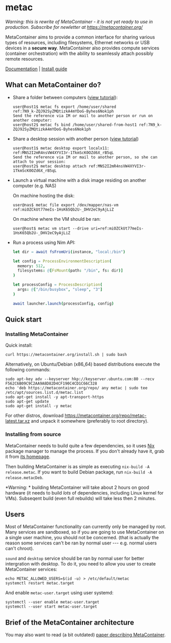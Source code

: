 # metac

*Warning: this is rewrite of MetaContainer - it is not yet ready to use in production. Subscribe for newletter at https://metacontainer.org/*

MetaContainer aims to provide a common interface for sharing various types of resources, including filesystems, Ethernet networks or USB devices in a **secure way**. MetaContainer also provides compute services (container orchestration) with the ability to seamlessly attach possibly remote resources.

[Documentation](doc/index.md) | [Install guide](#installing-metacontainer)

## What can MetaContainer do?

- Share a folder between computers ([view tutorial](tutorial/file.md)):

    ```
    user@host1$ metac fs export /home/user/shared
    ref:7N9_k-ZQJ92SyZMQtizkA4mYDoG-Byhes6Nok1ph
    Send the reference via IM or mail to another person or run on another computer:
    user@host2$ metac fs bind /home/user/shared-from-host1 ref:7N9_k-ZQJ92SyZMQtizkA4mYDoG-Byhes6Nok1ph
    ```

- Share a desktop session with another person ([view tutorial](tutorial/desktop.md))

    ```
    user@host1$ metac desktop export localx11:
    ref:MNS2I2mR4nsVW4XYVI3r-1TkmScK0OZd6X_rB5qL
    Send the reference via IM or mail to another person, so she can attach to your session:
    user@host2$ metac desktop attach ref:MNS2I2mR4nsVW4XYVI3r-1TkmScK0OZd6X_rB5qL
    ```

- Launch a virtual machine with a disk image residing on another computer (e.g. NAS)

    On machine hosting the disk:

    ```
    user@nas$ metac file export /dev/mapper/nas-vm
    ref:miOZCkUt77meIs-1HsK65Qb2U-_DHV2eC9yAjLiZ
    ```

    On machine where the VM should be ran:

    ```
    user@host$ metac vm start --drive uri=ref:miOZCkUt77meIs-1HsK65Qb2U-_DHV2eC9yAjLiZ
    ```


- Run a process using Nim API:

    ```nim
    let dir = await fsFromUri(instance, "local:/bin")

    let config = ProcessEnvironmentDescription(
      memory: 512,
      filesystems: @[FsMount(path: "/bin", fs: dir)]
    )

    let processConfig = ProcessDescription(
      args: @["/bin/busybox", "sleep", "3"]
    )

    await launcher.launch(processConfig, config)
    ```

## Quick start

### Installing MetaContainer

Quick install:

```
curl https://metacontainer.org/install.sh | sudo bash
```

Alternatively, on Ubuntu/Debian (x86_64) based distributions execute the following commands:

```
sudo apt-key adv --keyserver hkp://keyserver.ubuntu.com:80 --recv F562C6B09C9C2AA9A8D82D4CF190C4CD1C66C328
echo 'deb https://metacontainer.org/repo/ any metac | sudo tee /etc/apt/sources.list.d/metac.list
sudo apt-get install -y apt-transport-https
sudo apt-get update
sudo apt-get install -y metac
```

For other distros, download https://metacontainer.org/repo/metac-latest.tar.xz and unpack it somewhere (preferably to root directory).

### Installing from source

MetaContainer needs to build quite a few dependencies, so it uses [Nix](https://nixos.org/nix) package manager to manage the process. If you don't already have it, grab it from [its homepage](https://nixos.org/nix).

Then building MetaContainer is as simple as executing `nix-build -A release.metac`. If you want to build Debian package, run `nix-build -A release.metacDeb`.

*Warning: * building MetaContainer will take about 2 hours on good hardware (it needs to build *lots* of dependencies, including Linux kernel for VMs). Subseqent build (even full rebuilds) will take less then 2 minutes.

## Users

Most of MetaContainer functionality can currently only be managed by root. Many services are sandboxed, so if you are going to use MetaContainer on a single user machine, you should not be concerned. (that is actually the reason some services can't be ran by normal user --- e.g. normal users can't chroot).

`sound` and `desktop` service should be ran by normal user for better intergration with desktop. To do it, you need to allow you user to create MetaContainer services:

```
echo METAC_ALLOWED_USERS=$(id -u) > /etc/default/metac
systemctl restart metac.target
```

And enable `metac-user.target` using user systemd:

```
systemctl --user enable metac-user.target
systemctl --user start metac-user.target
```

## Brief of the MetaContainer architecture

You may also want to read (a bit outdated) [paper describing MetaContainer](https://users.atomshare.net/~zlmch/metac.pdf).
